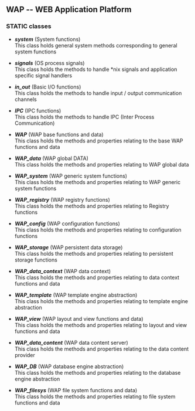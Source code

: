 WAP -- WEB Application Platform
-------------------------------

### STATIC classes

* <b><i>system</i></b> (System functions) <br/>
  This class holds general system methods corresponding to general system functions

* <b><i>signals</i></b> (OS process signals) <br/>
  This class holds the methods to handle *nix signals and application specific signal handlers
  
* <b><i>in_out</i></b> (Basic I/O functions) <br/>
  This class holds the methods to handle input / output communication channels

* <b><i>IPC</i></b> (IPC functions) <br/>
  This class holds the methods to handle IPC (Inter Process Communication)

* <b><i>WAP</i></b> (WAP base functions and data) <br/>
  This class holds the methods and properties relating to the base WAP functions and data

* <b><i>WAP_data</i></b> (WAP global DATA) <br/>
  This class holds the methods and properties relating to WAP global data

* <b><i>WAP_system</i></b> (WAP generic system functions) <br/>
  This class holds the methods and properties relating to WAP generic system functions

* <b><i>WAP_registry</i></b> (WAP registry functions) <br/>
  This class holds the methods and properties relating to Registry functions

* <b><i>WAP_config</i></b> (WAP configuration functions) <br/>
  This class holds the methods and properties relating to configuration functions

* <b><i>WAP_storage</i></b> (WAP persistent data storage) <br/>
  This class holds the methods and properties relating to persistent storage functions

* <b><i>WAP_data_context</i></b> (WAP data context) <br/>
  This class holds the methods and properties relating to data context functions and data

* <b><i>WAP_template</i></b> (WAP template engine abstraction) <br/>
  This class holds the methods and properties relating to template engine abstraction

* <b><i>WAP_view</i></b> (WAP layout and view functions and data) <br/>
  This class holds the methods and properties relating to layout and view functions and data

* <b><i>WAP_data_content</i></b> (WAP data content server) <br/>
  This class holds the methods and properties relating to the data content provider

* <b><i>WAP_DB</i></b> (WAP database engine abstraction) <br/>
  This class holds the methods and properties relating to the database engine abstraction

* <b><i>WAP_filesys</i></b> (WAP file system functions and data) <br/>
  This class holds the methods and properties relating to file system functions and data
